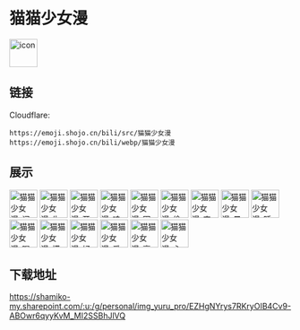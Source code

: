 # 猫猫少女漫
<img src="https://emoji.shojo.cn/bili/src/猫猫少女漫/icon.png" width="50" height="50" alt="icon">

## 链接
Cloudflare:
```
https://emoji.shojo.cn/bili/src/猫猫少女漫
https://emoji.shojo.cn/bili/webp/猫猫少女漫
```
## 展示
<img src="https://emoji.shojo.cn/bili/src/猫猫少女漫/猫猫少女漫-问号.png" width="50" height="50" alt="猫猫少女漫-问号">
<img src="https://emoji.shojo.cn/bili/src/猫猫少女漫/猫猫少女漫-生气.png" width="50" height="50" alt="猫猫少女漫-生气">
<img src="https://emoji.shojo.cn/bili/src/猫猫少女漫/猫猫少女漫-开心.png" width="50" height="50" alt="猫猫少女漫-开心">
<img src="https://emoji.shojo.cn/bili/src/猫猫少女漫/猫猫少女漫-哇塞.png" width="50" height="50" alt="猫猫少女漫-哇塞">
<img src="https://emoji.shojo.cn/bili/src/猫猫少女漫/猫猫少女漫-困困.png" width="50" height="50" alt="猫猫少女漫-困困">
<img src="https://emoji.shojo.cn/bili/src/猫猫少女漫/猫猫少女漫-偷看.png" width="50" height="50" alt="猫猫少女漫-偷看">
<img src="https://emoji.shojo.cn/bili/src/猫猫少女漫/猫猫少女漫-宕机.png" width="50" height="50" alt="猫猫少女漫-宕机">
<img src="https://emoji.shojo.cn/bili/src/猫猫少女漫/猫猫少女漫-晕.png" width="50" height="50" alt="猫猫少女漫-晕">
<img src="https://emoji.shojo.cn/bili/src/猫猫少女漫/猫猫少女漫-睡啦.png" width="50" height="50" alt="猫猫少女漫-睡啦">
<img src="https://emoji.shojo.cn/bili/src/猫猫少女漫/猫猫少女漫-喝茶.png" width="50" height="50" alt="猫猫少女漫-喝茶">
<img src="https://emoji.shojo.cn/bili/src/猫猫少女漫/猫猫少女漫-摸头.png" width="50" height="50" alt="猫猫少女漫-摸头">
<img src="https://emoji.shojo.cn/bili/src/猫猫少女漫/猫猫少女漫-好棒.png" width="50" height="50" alt="猫猫少女漫-好棒">
<img src="https://emoji.shojo.cn/bili/src/猫猫少女漫/猫猫少女漫-爱了.png" width="50" height="50" alt="猫猫少女漫-爱了">
<img src="https://emoji.shojo.cn/bili/src/猫猫少女漫/猫猫少女漫-亮了.png" width="50" height="50" alt="猫猫少女漫-亮了">
<img src="https://emoji.shojo.cn/bili/src/猫猫少女漫/猫猫少女漫-心碎.png" width="50" height="50" alt="猫猫少女漫-心碎">

## 下载地址

https://shamiko-my.sharepoint.com/:u:/g/personal/img_yuru_pro/EZHgNYrys7RKryOIB4Cv9-ABOwr6qyyKvM_MI2SSBhJlVQ
